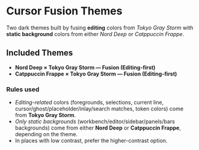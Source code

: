 # Cursor Fusion Themes

Two dark themes built by fusing **editing** colors from *Tokyo Gray Storm* with **static background** colors from either *Nord Deep* or *Catppuccin Frappe*.

## Included Themes
- **Nord Deep × Tokyo Gray Storm — Fusion (Editing-first)**
- **Catppuccin Frappe × Tokyo Gray Storm — Fusion (Editing-first)**

### Rules used
- *Editing-related* colors (foregrounds, selections, current line, cursor/ghost/placeholder/inlay/search matches, token colors) come from **Tokyo Gray Storm**.
- *Only static backgrounds* (workbench/editor/sidebar/panels/bars backgrounds) come from either **Nord Deep** or **Catppuccin Frappe**, depending on the theme.
- In places with low contrast, prefer the higher-contrast option.
